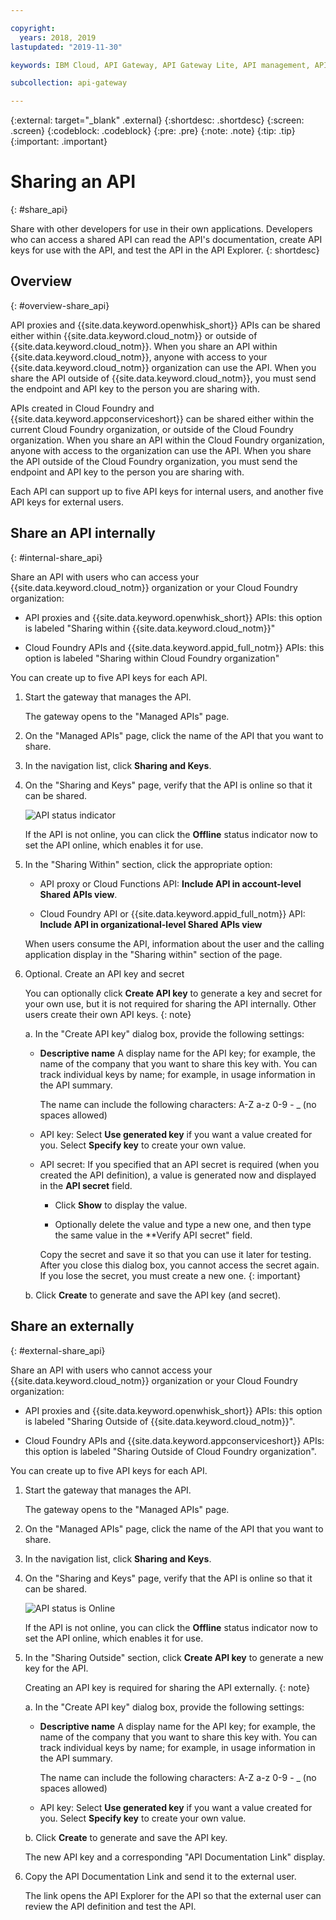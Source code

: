 ```yaml
---

copyright:
  years: 2018, 2019
lastupdated: "2019-11-30"

keywords: IBM Cloud, API Gateway, API Gateway Lite, API management, API, manage, share, gateway, key, secret, internal, external, customer, developer

subcollection: api-gateway

---
```



{:external: target="_blank" .external} 
{:shortdesc: .shortdesc}
{:screen: .screen}
{:codeblock: .codeblock}
{:pre: .pre}
{:note: .note}
{:tip: .tip}
{:important: .important}


# Sharing an API
{: #share_api}

Share with other developers for use in their own applications. Developers who can access a shared API can read the API's documentation, create API keys for use with the API, and test the API in the API Explorer.
{: shortdesc}


## Overview
{: #overview-share_api}

API proxies and {{site.data.keyword.openwhisk_short}} APIs can be shared 
either within {{site.data.keyword.cloud_notm}} or outside of {{site.data.keyword.cloud_notm}}. When you share an API within {{site.data.keyword.cloud_notm}}, anyone with access to your {{site.data.keyword.cloud_notm}} organization can use the API. When you share the API outside of {{site.data.keyword.cloud_notm}}, you must send the endpoint and API key to the person you are sharing with.

APIs created in Cloud Foundry and {{site.data.keyword.appconserviceshort}} can be shared 
either within the current Cloud Foundry organization, or outside of the Cloud Foundry organization. When you share an API within the Cloud Foundry organization, anyone with access to the organization can use the API. When you share the API outside of the Cloud Foundry organization, you must send the endpoint and API key to the person you are sharing with.

Each API can support up to five API keys for internal users, and another five API keys for external users.  

## Share an API internally
{: #internal-share_api}

Share an API with users who can access your {{site.data.keyword.cloud_notm}} organization or your Cloud Foundry organization:

- API proxies and {{site.data.keyword.openwhisk_short}} APIs: this option is labeled "Sharing within {{site.data.keyword.cloud_notm}}" 

- Cloud Foundry APIs and {{site.data.keyword.appid_full_notm}} APIs: this option is labeled "Sharing within Cloud Foundry organization"

You can create up to five API keys for each API.

1. Start the gateway that manages the API.

   The gateway opens to the "Managed APIs" page.

2. On the "Managed APIs" page, click the name of the API that you want to share.

3. In the navigation list, click **Sharing and Keys**. 

4. On the "Sharing and Keys" page, verify that the API is online so that it can be shared.

   ![API status indicator](images/icon_online.png "API status indicator")

   If the API is not online, you can click the **Offline** status indicator now to set the API online, which enables it for use.

5. In the "Sharing Within" section, click the appropriate option:

   - API proxy or Cloud Functions API: **Include API in account-level Shared APIs view**.

   - Cloud Foundry API or {{site.data.keyword.appid_full_notm}} API: **Include API in organizational-level Shared APIs view**

   When users consume the API, information about the user and the calling application display in the "Sharing within" section of the page.

6. Optional. Create an API key and secret

   You can optionally click **Create API key** to generate a key and secret for your own use, but it is not required for sharing the API internally. Other users create their own API keys.
   {: note}

   a. In the "Create API key" dialog box, provide the following settings:

      - **Descriptive name** A display name for the API key; for example, the name of the company that you want to share this key with. You can track individual keys by name; for example, in usage information in the API summary. 

        The name can include the following characters: A-Z a-z 0-9 - _ (no spaces allowed)

      - API key: Select **Use generated key** if you want a value created for you. Select **Specify key** to create your own value.

      - API secret: If you specified that an API secret is required (when you created the API definition), a value is generated now and displayed in the **API secret** field. 

        * Click **Show** to display the value.

        * Optionally delete the value and type a new one, and then type the same value in the **Verify API secret" field.

        Copy the secret and save it so that you can use it later for testing. After you close this dialog box, you cannot access the secret again. If you lose the secret, you must create a new one.
        {: important}

	b. Click **Create** to generate and save the API key (and secret).

## Share an externally
{: #external-share_api}

Share an API with users who cannot access your {{site.data.keyword.cloud_notm}} organization or your Cloud Foundry organization:

- API proxies and {{site.data.keyword.openwhisk_short}} APIs: this option is labeled "Sharing Outside of {{site.data.keyword.cloud_notm}}". 

- Cloud Foundry APIs and {{site.data.keyword.appconserviceshort}} APIs: this option is labeled "Sharing Outside of Cloud Foundry organization".

You can create up to five API keys for each API.

1. Start the gateway that manages the API.

   The gateway opens to the "Managed APIs" page.

2. On the "Managed APIs" page, click the name of the API that you want to share.

3. In the navigation list, click **Sharing and Keys**. 

4. On the "Sharing and Keys" page, verify that the API is online so that it can be shared.

   ![API status is Online](images/icon_online.png "API status is Online")

   If the API is not online, you can click the **Offline** status indicator now to set the API online, which enables it for use.

5. In the "Sharing Outside" section, click **Create API key** to generate a new key for the API.

   Creating an API key is required for sharing the API externally.
   {: note}

   a. In the "Create API key" dialog box, provide the following settings:

      - **Descriptive name** A display name for the API key; for example, the name of the company that you want to share this key with. You can track individual keys by name; for example, in usage information in the API summary. 

        The name can include the following characters: A-Z a-z 0-9 - _ (no spaces allowed)

      - API key: Select **Use generated key** if you want a value created for you. Select **Specify key** to create your own value.

    b. Click **Create** to generate and save the API key.

   The new API key and a corresponding "API Documentation Link" display. 

6. Copy the API Documentation Link and send it to the external user. 

   The link opens the API Explorer for the API so that the external user can review the API definition and test the API.
